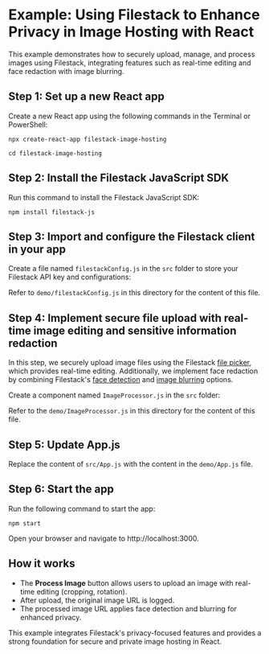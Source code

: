 # Example: Using Filestack to Enhance Privacy in Image Hosting with React

This example demonstrates how to securely upload, manage, and process images using Filestack, integrating features such as real-time editing and face redaction with image blurring.

## Step 1: Set up a new React app

Create a new React app using the following commands in the Terminal or PowerShell:

`npx create-react-app filestack-image-hosting`

`cd filestack-image-hosting`

## Step 2: Install the Filestack JavaScript SDK

Run this command to install the Filestack JavaScript SDK:

`npm install filestack-js`

## Step 3: Import and configure the Filestack client in your app

Create a file named `filestackConfig.js` in the `src` folder to store your Filestack API key and configurations:

Refer to `demo/filestackConfig.js` in this directory for the content of this file.

## Step 4: Implement secure file upload with real-time image editing and sensitive information redaction

In this step, we securely upload image files using the Filestack [file picker](https://www.filestack.com/docs/uploads/pickers/), which provides real-time editing. Additionally, we implement face redaction by combining Filestack's [face detection](https://blog.filestack.com/facial-detection/) and [image blurring](https://www.filestack.com/docs/api/processing/#blur) options.

Create a component named `ImageProcessor.js` in the `src` folder:

Refer to the `demo/ImageProcessor.js` in this directory for the content of this file.

## Step 5: Update App.js

Replace the content of `src/App.js` with the content in the `demo/App.js` file. 

## Step 6: Start the app

Run the following command to start the app:

`npm start`

Open your browser and navigate to http://localhost:3000.

## How it works

- The **Process Image** button allows users to upload an image with real-time editing (cropping, rotation).
- After upload, the original image URL is logged.
- The processed image URL applies face detection and blurring for enhanced privacy.
  
This example integrates Filestack's privacy-focused features and provides a strong foundation for secure and private image hosting in React.

